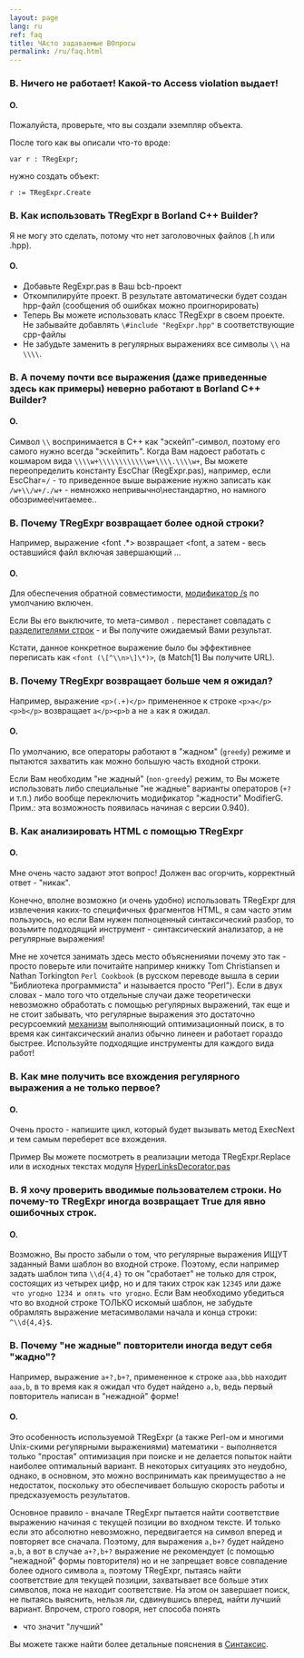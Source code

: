 ```yaml
---
layout: page
lang: ru
ref: faq
title: ЧАсто задаваемые ВОпросы
permalink: /ru/faq.html
---
```


### В. Ничего не работает! Какой-то Access violation выдает!

#### О.
Пожалуйста, проверьте, что вы создали эземпляр объекта.

После того как вы описали что-то вроде:

    var r : TRegExpr; 
    
нужно создать объект: 

    r := TRegExpr.Create

### В. Как использовать TRegExpr в Borland C++ Builder?

Я не могу это сделать, потому что нет заголовочных файлов (.h или .hpp).

#### О.

* Добавьте RegExpr.pas в Ваш bcb-проект
* Откомпилируйте проект. В результате автоматически будет создан hpp-файл (сообщения об ошибках можно проигнорировать)
* Теперь Вы можете использовать класс TRegExpr в своем проекте. Не забывайте добавлять  `\#include "RegExpr.hpp"` в соответствующие cpp-файлы
* Не забудьте заменить в регулярных выражениях все символы `\\` на `\\\\`.

### В. А почему почти все выражения (даже приведенные здесь как примеры) неверно работают в Borland C++ Builder?

#### О.
Символ `\\` воспринимается в C++ как "эскейп"-символ, поэтому его самого нужно
всегда "эскейпить". Когда Вам надоест работать с кошмаром вида
`\\\\w+\\\\\\\\\\\\w+\\\\.\\\\w+`, Вы можете переопределить константу
EscChar (RegExpr.pas), например, если EscChar=`/` - то приведенное выше
выражение нужно записать как `/w+\\/w+/./w+` - немножко
непривычно\\нестандартно, но намного обозримее\\читаемее..

### В. Почему TRegExpr возвращает более одной строки?

Например, выражение <font .\*> возвращает <font, а затем - весь
оставшийся файл включая завершающий </html>...

#### О.
Для обеспечения обратной совместимости, [модификатор
/s](regexp_syntax.html#modifier_s) по умолчанию включен.

Если Вы его выключите, то мета-символ `.` перестанет совпадать с
[разделителями строк](regexp_syntax.html#syntax_line_separators) - и Вы
получите ожидаемый Вами результат.

Кстати, данное конкретное выражение было бы эффективнее переписать как
`<font (\[^\\n>\]\*)>`, (в Match\[1\] Вы получите URL).

### В. Почему TRegExpr возвращает больше чем я ожидал?

Например, выражение `<p>(.+)</p>` примененное к строке
`<p>a</p><p>b</p>` возвращает
`a</p><p>b` а не `a` как я ожидал.

#### О.
По умолчанию, все операторы работают в "жадном" (`greedy`) режиме и
пытаются захватить как можно большую часть входной строки.

Если Вам необходим "не жадный" (`non-greedy`) режим, то Вы можете
использовать либо специальные "не жадные" варианты операторов (`+?` и
т.п.) либо вообще переключить модификатор "жадности" ModifierG. Прим.:
эта возможность появилась начиная с версии 0.940).

### В. Как анализировать HTML с помощью TRegExpr

#### О.
Мне очень часто задают этот вопрос! Должен вас огорчить, корректный
ответ - "никак".

Конечно, вполне возможно (и очень удобно) использовать TRegExpr для
извлечения каких-то специфичных фрагментов HTML, я сам часто этим
пользуюсь, но если Вам нужен полноценный синтаксический разбор, то
возьмите подходящий инструмент - синтаксический анализатор, а не
регулярные выражения!

Мне не хочется занимать здесь место объяснениями почему это так - просто
поверьте или почитайте например книжку Tom Christiansen и Nathan
Torkington `Perl Cookbook` (в русском переводе вышла в серии "Библиотека
программиста" и называется просто "Perl"). Если в двух словах - мало
того что отдельные случаи даже теоретически невозможно обработать с
помощью регулярных выражений, так еще и не стоит забывать, что
регулярные выражения это достаточно ресурсоемкий
[механизм](regexp_syntax.html#mechanism) выполняющий оптимизационный
поиск, в то время как синтаксический анализ обычно линеен и работает
гораздо быстрее. Используйте подходящие инструменты для каждого вида
работ!

### В. Как мне получить все вхождения регулярного выражения а не только первое?

#### О.
Очень просто - напишите цикл, который будет вызывать метод ExecNext и
тем самым переберет все вхождения.

Пример Вы можете посмотреть в реализации метода TRegExpr.Replace или в
исходных текстах модуля
[HyperLinksDecorator.pas](#hyperlinksdecorator.html)

### В. Я хочу проверить вводимые пользователем строки. Но почему-то TRegExpr иногда возвращает True для явно ошибочных строк.

#### О.
Возможно, Вы просто забыли о том, что регулярные выражения ИЩУТ заданный
Вами шаблон во входной строке. Поэтому, если например задать шаблон типа
`\\d{4,4}` то он "сработает" не только для строк, состоящих из четырех
цифр, но и для таких строк как `12345` или даже  `что угодно 1234 и
опять что угодно`. Если Вам необходимо убедиться что во входной строке
ТОЛЬКО искомый шаблон, не забудьте обрамлять выражение метасимволами
начала и конца строки: `^\\d{4,4}$`.

### В. Почему "не жадные" повторители иногда ведут себя "жадно"?

Например, выражение `a+?,b+?`, примененное к строке `aaa,bbb` находит
`aaa,b`, в то время как я ожидал что будет найдено `a,b`, ведь первый
повторитель написан в "нежадной" форме!

#### О.
Это особенность используемой TRegExpr (а также Perl-ом и многими
Unix-скими регулярными выражениями) математики - выполняется только
"простая" оптимизация при поиске и не делается попыток найти наиболее
оптимальный вариант. В некоторых ситуациях это неудобно, однако, в
основном, это можно воспринимать как преимущество а не недостаток,
поскольку это обеспечивает большую скорость работы и предсказуемость
результатов.

Основное правило - вначале TRegExpr пытается найти соответствие
выражению начиная с текущей позиции во входном тексте. И только если это
абсолютно невозможно, передвигается на символ вперед и повторяет все
сначала. Поэтому, для выражения `a,b+?` будет найдено `a,b`, а вот в
случае `a+?,b+?` выражение не рекомендует (с помощью "нежадной" формы
повторителя) но и не запрещает вовсе совпадение более одного символа
`a`, поэтому TRegExpr, пытаясь найти соответствие для текущей позиции,
захватывает все больше этих символов, пока не находит соответствие. На
этом он завершает поиск, не пытаясь выяснить, нельзя ли, сдвинувшись
вперед, найти лучший вариант. Впрочем, строго говоря, нет способа понять
- что значит "лучший"

Вы можете также найти более детальные пояснения в 
[Синтаксис](regexp_syntax.html).

